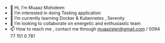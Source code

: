 - 👋 Hi, I’m Muaaz Mohideen 
- 👀 I’m interested in doing Testing application 
- 🌱 I’m currently learning Docker & Kubernetes , Serenity 
- 💞️ I’m looking to collaborate on energetic and enthusiastic team 
- 📫 How to reach me , contact me through muaazster@gmail.com / 0094 77 151 0 781 

<!---
Muaaz321/Muaaz321 is a ✨ special ✨ repository because its `README.md` (this file) appears on your GitHub profile.
You can click the Preview link to take a look at your changes.
--->
